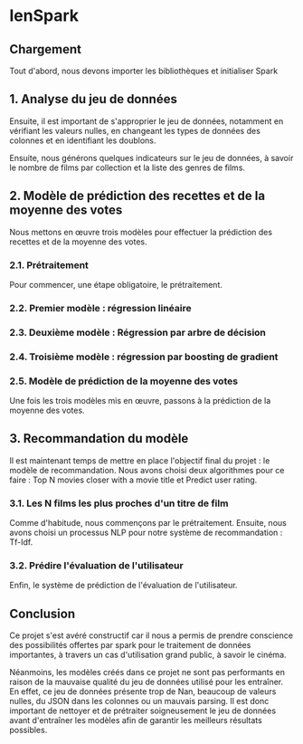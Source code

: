 # lenSpark

## Chargement											
Tout d'abord, nous devons importer les bibliothèques et initialiser Spark

## 1.	Analyse du jeu de données	
Ensuite, il est important de s'approprier le jeu de données, notamment en vérifiant les valeurs nulles, en changeant les types de données des colonnes et en identifiant les doublons.
 
Ensuite, nous générons quelques indicateurs sur le jeu de données, à savoir le nombre de films par collection et la liste des genres de films.
						
## 2.	Modèle de prédiction des recettes et de la moyenne des votes
Nous mettons en œuvre trois modèles pour effectuer la prédiction des recettes et de la moyenne des votes.
### 2.1. Prétraitement
Pour commencer, une étape obligatoire, le prétraitement.
								
### 2.2. Premier modèle : régression linéaire	
						
### 2.3. Deuxième modèle : Régression par arbre de décision	
				
### 2.4. Troisième modèle : régression par boosting de gradient	
				
### 2.5. Modèle de prédiction de la moyenne des votes						
Une fois les trois modèles mis en œuvre, passons à la prédiction de la moyenne des votes.


## 3.	Recommandation du modèle									
Il est maintenant temps de mettre en place l'objectif final du projet : le modèle de recommandation. Nous avons choisi deux algorithmes pour ce faire : Top N movies closer with a movie title et Predict user rating.

### 3.1.	Les N films les plus proches d'un titre de film	
Comme d'habitude, nous commençons par le prétraitement. Ensuite, nous avons choisi un processus NLP pour notre système de recommandation : Tf-Idf.
 					
### 3.2.	Prédire l'évaluation de l'utilisateur	
Enfin, le système de prédiction de l'évaluation de l'utilisateur.

## Conclusion
Ce projet s'est avéré constructif car il nous a permis de prendre conscience des possibilités offertes par spark pour le traitement de données importantes, à travers un cas d'utilisation grand public, à savoir le cinéma.

Néanmoins, les modèles créés dans ce projet ne sont pas performants en raison de la mauvaise qualité du jeu de données utilisé pour les entraîner. En effet, ce jeu de données présente trop de Nan, beaucoup de valeurs nulles, du JSON dans les colonnes ou un mauvais parsing. Il est donc important de nettoyer et de prétraiter soigneusement le jeu de données avant d'entraîner les modèles afin de garantir les meilleurs résultats possibles.

